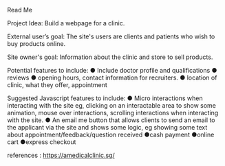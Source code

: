 Read Me

Project Idea:
Build a webpage for a clinic.

External user’s goal:
The site's users are clients and patients who wish to buy products online.

Site owner's goal:
Information about the clinic and store to sell products.

Potential features to include:
● Include doctor profile and qualifications
● reviews
● opening hours, contact information for recruiters.
● location of clinic, what they offer, appointment

Suggested Javascript features to include:
● Micro interactions when interacting with the site eg, clicking on an interactable area
to show some animation, mouse over interactions, scrolling interactions when
interacting with the site.
● An email me button that allows clients to send an email to the applicant via the
site and shows some logic, eg showing some text about appointment/feedback/question received
●cash payment
●online cart
●express checkout

references :
https://amedicalclinic.sg/
